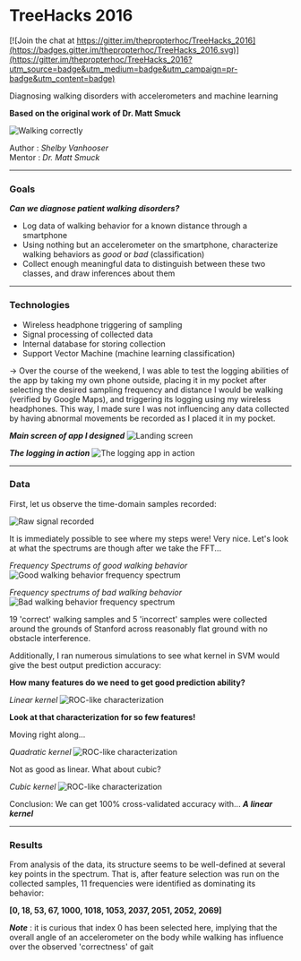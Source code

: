 # TreeHacks 2016

[![Join the chat at https://gitter.im/thepropterhoc/TreeHacks_2016](https://badges.gitter.im/thepropterhoc/TreeHacks_2016.svg)](https://gitter.im/thepropterhoc/TreeHacks_2016?utm_source=badge&utm_medium=badge&utm_campaign=pr-badge&utm_content=badge)  

Diagnosing walking disorders with accelerometers and machine learning

**Based on the original work of Dr. Matt Smuck**

![Walking correctly](https://d30y9cdsu7xlg0.cloudfront.net/png/79275-200.png)

Author : _Shelby Vanhooser_  
Mentor : _Dr. Matt Smuck_

___
### Goals

***Can we diagnose patient walking disorders?***

  - Log data of walking behavior for a known distance through a smartphone
  - Using nothing but an accelerometer on the smartphone, characterize walking behaviors as _good_ or _bad_ (classification)
  - Collect enough meaningful data to distinguish between these two classes, and draw inferences about them 

___
### Technologies

  - Wireless headphone triggering of sampling
  - Signal processing of collected data
  - Internal database for storing collection
  - Support Vector Machine (machine learning classification)

  -> Over the course of the weekend, I was able to test the logging abilities of the app by taking my own phone outside, placing it in my pocket after selecting the desired sampling frequency and distance I would be walking (verified by Google Maps), and triggering its logging using my wireless headphones.  This way, I made sure I was not influencing any data collected by having abnormal movements be recorded as I placed it in my pocket. 
  
  ***_Main screen of app I designed_***
  ![Landing screen](https://raw.githubusercontent.com/thepropterhoc/TreeHacks_2016/master/Screenshots/Screenshot_2.png)
  
  ***_The logging in action_***
  ![The logging app in action](https://raw.githubusercontent.com/thepropterhoc/TreeHacks_2016/master/Screenshots/Screenshot_1.png)

___
### Data

First, let us observe the time-domain samples recorded: 

![Raw signal recorded](https://raw.githubusercontent.com/thepropterhoc/TreeHacks_2016/master/Collected_Data/Time_Domain.png)

It is immediately possible to see where my steps were! Very nice. Let's look at what the spectrums are though after we take the FFT...

_Frequency Spectrums of good walking behavior_
![Good walking behavior frequency spectrum](https://raw.githubusercontent.com/thepropterhoc/TreeHacks_2016/master/Collected_Data/images/good_animated.gif)

_Frequency spectrums of bad walking behavior_
![Bad walking behavior frequency spectrum](https://raw.githubusercontent.com/thepropterhoc/TreeHacks_2016/master/Collected_Data/images/bad_animated.gif)

19 'correct' walking samples and 5 'incorrect' samples were collected around the grounds of Stanford across reasonably flat ground with no obstacle interference.

Additionally, I ran numerous simulations to see what kernel in SVM would give the best output prediction accuracy: 

**How many features do we need to get good prediction ability?**

_Linear kernel_
![ROC-like characterization](https://raw.githubusercontent.com/thepropterhoc/TreeHacks_2016/master/Collected_Data/Linear_SVM_2000_Sample_FFT.png)

**Look at that characterization for so few features!**

Moving right along...

_Quadratic kernel_
![ROC-like characterization](https://raw.githubusercontent.com/thepropterhoc/TreeHacks_2016/master/Collected_Data/Quadratic_SVM_2000_Sample_FFT.png)

Not as good as linear.  What about cubic? 

_Cubic kernel_
![ROC-like characterization](https://raw.githubusercontent.com/thepropterhoc/TreeHacks_2016/master/Collected_Data/Cubic_SVM_2000_Sample_FFT.png)

Conclusion: We can get 100% cross-validated accuracy with...
***A linear kernel***

___
### Results

From analysis of the data, its structure seems to be well-defined at several key points in the spectrum.  That is, after feature selection was run on the collected samples, 11 frequencies were identified as dominating its behavior: 

**[0, 18, 53, 67, 1000, 1018, 1053, 2037, 2051, 2052, 2069]**



**_Note_** : it is curious that index 0 has been selected here, implying that the overall angle of an accelerometer on the body while walking has influence over the observed 'correctness' of gait 





